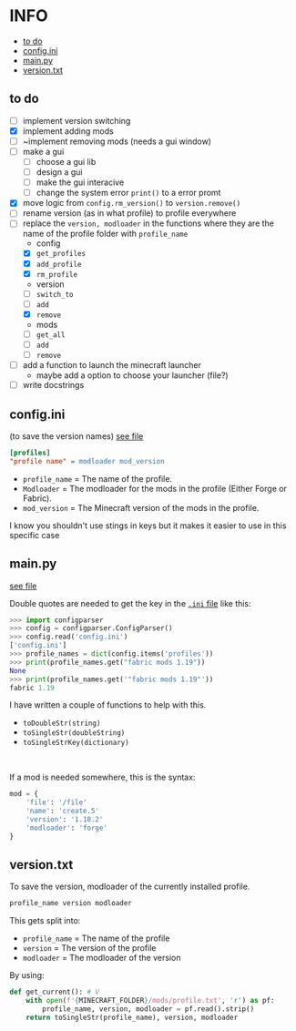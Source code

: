 # INFO

- [to do](#to-do)
- [config.ini](#configini)
- [main.py](#mainpy)
- [version.txt](#versiontxt)

## to do

- [ ] implement version switching
- [x] implement adding mods
- [ ] ~implement removing mods (needs a gui window)
- [ ] make a gui
    - [ ] choose a gui lib
    - [ ] design a gui
    - [ ] make the gui interacive
    - [ ] change the system error `print()` to a error promt
- [x] move logic from `config.rm_version()` to `version.remove()`
- [ ] rename version (as in what profile) to profile everywhere
- [ ] replace the `version, modloader` in the functions where they are the name of the profile folder with `profile_name`
    - config
    - [x] `get_profiles`
    - [x] `add_profile`
    - [x] `rm_profile`
    - version
    - [ ] `switch_to`
    - [ ] `add`
    - [x] `remove`
    - mods
    - [ ] `get_all`
    - [ ] `add`
    - [ ] `remove`
- [ ] add a function to launch the minecraft launcher
    - maybe add a option to choose your launcher (file?)
- [ ] write docstrings 

## config.ini
(to save the version names) [see file](config.ini)
```ini
[profiles]
"profile name" = modloader mod_version
```

- `profile_name` = The name of the profile.
- `Modloader` = The modloader for the mods in the profile (Either Forge or Fabric).
- `mod_version` = The Minecraft version of the mods in the  profile.

I know you shouldn't use stings in keys but it makes it easier to use in this specific case

## main.py
[see file](main.py)  

Double quotes are needed to get the key in the [`.ini` file](#configini) like this:
```py
>>> import configparser
>>> config = configparser.ConfigParser()
>>> config.read('config.ini')
['config.ini']
>>> profile_names = dict(config.items('profiles'))
>>> print(profile_names.get("fabric mods 1.19"))
None
>>> print(profile_names.get('"fabric mods 1.19"'))
fabric 1.19
```
I have written a couple of functions to help with this.
- `toDoubleStr(string)`
- `toSingleStr(doubleString)`
- `toSingleStrKey(dictionary)`

<br>

If a mod is needed somewhere, this is the syntax: 
```py
mod = {
    'file': '/file'
    'name': 'create.5'
    'version': '1.18.2'
    'modloader': 'forge'
}
```

## version.txt
To save the version, modloader of the currently installed profile.
```txt
profile_name version modloader
```
This gets split into:

- `profile_name` = The name of the profile
- `version` = The version of the profile
- `modloader` = The modloader of the version

By using:
```py
def get_current(): # V
    with open(f'{MINECRAFT_FOLDER}/mods/profile.txt', 'r') as pf:
        profile_name, version, modloader = pf.read().strip()
    return toSingleStr(profile_name), version, modloader
```